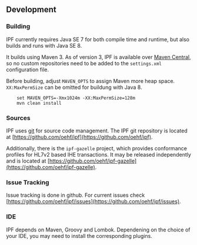 ## Development

### Building

IPF currently requires Java SE 7 for both compile time and runtime, but also builds and runs with Java SE 8.

It builds using Maven 3. As of version 3, IPF is available over [Maven Central], so no custom repositories need to
be added to the `settings.xml` configuration file.

Before building, adjust `MAVEN_OPTS` to assign Maven more heap space.
``XX:MaxPermSize`` can be omitted for buildung with Java 8.

```
    set MAVEN_OPTS=-Xmx1024m -XX:MaxPermSize=128m
    mvn clean install
```

### Sources

IPF uses [git](http://git-scm.com/) for source code management. The IPF git repository is located at
[https://github.com/oehf/ipf](https://github.com/oehf/ipf).

Additionally, there is the `ipf-gazelle` project, which provides conformance profiles for HL7v2 based IHE transactions.
It may be released independently and is located at [https://github.com/oehf/ipf-gazelle](https://github.com/oehf/ipf-gazelle).


### Issue Tracking

Issue tracking is done in github. For current issues check [https://github.com/oehf/ipf/issues](https://github.com/oehf/ipf/issues).

### IDE

IPF depends on Maven, Groovy and Lombok.
Dependening on the choice of your IDE, you may need to install the corresponding plugins.


[Maven Central]: http://search.maven.org